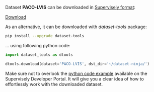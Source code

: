 Dataset **PACO-LVIS** can be downloaded in [Supervisely format](https://developer.supervisely.com/api-references/supervisely-annotation-json-format):

 [Download](https://assets.supervisely.com/supervisely-supervisely-assets-public/teams_storage/l/c/Ok/aRTODhjFg7AOyz1CzsZBP4bNdhmoToYpx0R8CfnbDGoRhipbSmfjJPHVWzwYeACPhCu9KrMKJu33IAsocOy0vToTtH8nJWpb0EAET3QJDqMwuU3z9UXQVagpIQI9.tar)

As an alternative, it can be downloaded with *dataset-tools* package:
``` bash
pip install --upgrade dataset-tools
```

... using following python code:
``` python
import dataset_tools as dtools

dtools.download(dataset='PACO-LVIS', dst_dir='~/dataset-ninja/')
```
Make sure not to overlook the [python code example](https://developer.supervisely.com/getting-started/python-sdk-tutorials/iterate-over-a-local-project) available on the Supervisely Developer Portal. It will give you a clear idea of how to effortlessly work with the downloaded dataset.

